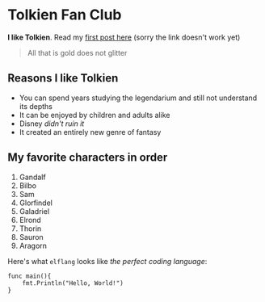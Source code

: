 # Tolkien Fan Club

**I like Tolkien**. Read my [first post here](/majesty) (sorry the link doesn't work yet)

>All that is gold does not glitter

## Reasons I like Tolkien

* You can spend years studying the legendarium and still not understand its depths
* It can be enjoyed by children and adults alike
* Disney *didn't ruin it*
* It created an entirely new genre of fantasy

## My favorite characters in order

1. Gandalf
2. Bilbo
3. Sam
4. Glorfindel
5. Galadriel
6. Elrond
7. Thorin
8. Sauron
9. Aragorn

Here's what `elflang` looks like *the perfect coding language*:

```
func main(){
    fmt.Println("Hello, World!")
}
```
